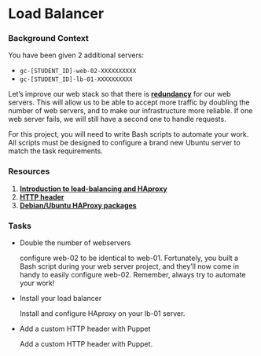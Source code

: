 # Load Balancer

### Background Context
You have been given 2 additional servers:

* `gc-[STUDENT_ID]-web-02-XXXXXXXXXX`
* `gc-[STUDENT_ID]-lb-01-XXXXXXXXXX`

Let’s improve our web stack so that there is **[redundancy](https://intranet.alxswe.com/rltoken/xnAaJdhmAxx7PoH3l6EwDg)** for our web servers. This will allow us to be able to accept more traffic by doubling the number of web servers, and to make our infrastructure more reliable. If one web server fails, we will still have a second one to handle requests.

For this project, you will need to write Bash scripts to automate your work. All scripts must be designed to configure a brand new Ubuntu server to match the task requirements.

### Resources
1. **[Introduction to load-balancing and HAproxy](https://intranet.alxswe.com/rltoken/B7f3oz8i3Xvvom_YQZzLnQ)**
2. **[HTTP header](https://intranet.alxswe.com/rltoken/sZ9v3Vq2tgLwN_PWVQketw)**
3. **[Debian/Ubuntu HAProxy packages](https://intranet.alxswe.com/rltoken/2VRAgtKKR9g6Xfb0xzGiSg)**

### Tasks
* Double the number of webservers

  configure web-02 to be identical to web-01. Fortunately, you built a Bash script during your web server project, and they’ll now come in handy to easily configure web-02. Remember, always try to automate your work!

* Install your load balancer
  
  Install and configure HAproxy on your lb-01 server.
  
* Add a custom HTTP header with Puppet
  
  Add a custom HTTP header with Puppet. 
